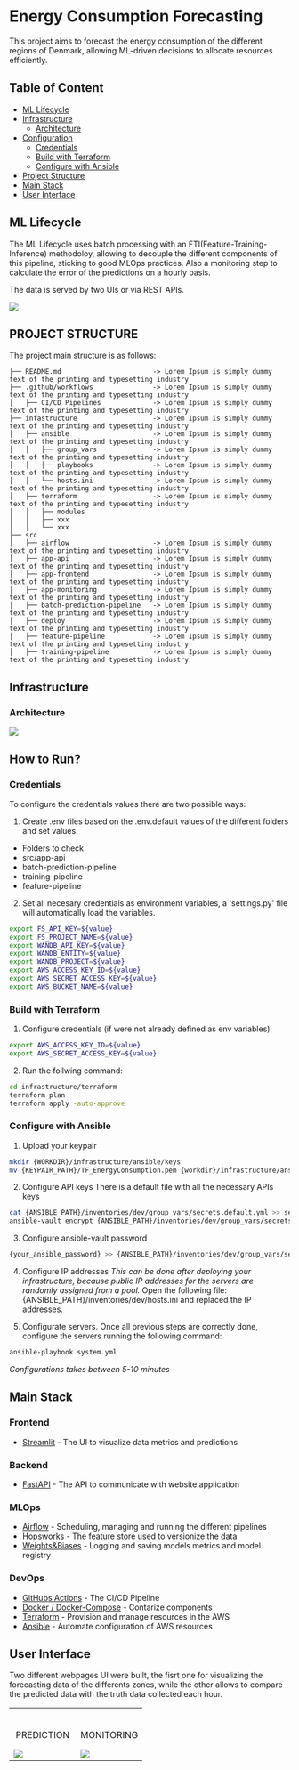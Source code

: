 # Energy Consumption Forecasting

This project aims to forecast the energy consumption of the different regions of Denmark, allowing ML-driven decisions to 
allocate resources efficiently.

## Table of Content

- [ML Lifecycle](#ml-lifecycle)
- [Infrastructure](#infrastructure)
    - [Architecture](#architecture)
- [Configuration](#how-to-run)
    - [Credentials](#credentials)
    - [Build with Terraform](#build-with-terraform)
    - [Configure with Ansible](#configure-with-ansible)
- [Project Structure](#project-structure)
- [Main Stack](#main-stack)
- [User Interface](#user-interface)

## ML Lifecycle
The ML Lifecycle uses batch processing with an FTI(Feature-Training-Inference) methodoloy, allowing to decouple the different components of this pipeline, sticking to good MLOps practices. Also a monitoring step to calculate the error of the predictions on a hourly basis.

The data is served by two UIs or via REST APIs.

<img src="./assets/images/ml-lifecycle.png" />

## PROJECT STRUCTURE
The project main structure is as follows:
```
├── README.md                       -> Lorem Ipsum is simply dummy text of the printing and typesetting industry  
├── .github/workflows               -> Lorem Ipsum is simply dummy text of the printing and typesetting industry
│   ├── CI/CD Pipelines             -> Lorem Ipsum is simply dummy text of the printing and typesetting industry
├── infastructure                   -> Lorem Ipsum is simply dummy text of the printing and typesetting industry
│   ├── ansible                     -> Lorem Ipsum is simply dummy text of the printing and typesetting industry
│   │   ├── group_vars              -> Lorem Ipsum is simply dummy text of the printing and typesetting industry
│   │   ├── playbooks               -> Lorem Ipsum is simply dummy text of the printing and typesetting industry
│   │   └── hosts.ini               -> Lorem Ipsum is simply dummy text of the printing and typesetting industry
│   ├── terraform                   -> Lorem Ipsum is simply dummy text of the printing and typesetting industry
│   │   ├── modules
│   │   ├── xxx
│   │   └── xxx
├── src               
│   ├── airflow                     -> Lorem Ipsum is simply dummy text of the printing and typesetting industry
│   ├── app-api                     -> Lorem Ipsum is simply dummy text of the printing and typesetting industry
│   ├── app-frontend                -> Lorem Ipsum is simply dummy text of the printing and typesetting industry
│   ├── app-monitoring              -> Lorem Ipsum is simply dummy text of the printing and typesetting industry
│   ├── batch-prediction-pipeline   -> Lorem Ipsum is simply dummy text of the printing and typesetting industry
│   ├── deploy                      -> Lorem Ipsum is simply dummy text of the printing and typesetting industry
│   ├── feature-pipeline            -> Lorem Ipsum is simply dummy text of the printing and typesetting industry
│   ├── training-pipeline           -> Lorem Ipsum is simply dummy text of the printing and typesetting industry
```

## Infrastructure

### Architecture 
<img src="./assets/images/architecture-diagram.png" />

## How to Run?

### Credentials

To configure the credentials values there are two possible ways: 

1. Create .env files based on the .env.default values of the different folders and set values.

- Folders to check 
- src/app-api 
- batch-prediction-pipeline 
- training-pipeline 
- feature-pipeline 

2. Set all necesary credentials as environment variables, a 'settings.py' file will automatically load the variables.

```bash 
export FS_API_KEY=${value}
export FS_PROJECT_NAME=${value}  
export WANDB_API_KEY=${value}  
export WANDB_ENTITY=${value}  
export WANDB_PROJECT=${value}  
export AWS_ACCESS_KEY_ID=${value}  
export AWS_SECRET_ACCESS_KEY=${value}  
export AWS_BUCKET_NAME=${value}  
```

### Build with Terraform 

1. Configure credentials (if were not already defined as env variables)
```bash 
export AWS_ACCESS_KEY_ID=${value}  
export AWS_SECRET_ACCESS_KEY=${value}  
```

2. Run the follwing command:
```bash
cd infrastructure/terraform
terraform plan
terraform apply -auto-approve
```

### Configure with Ansible

1. Upload your keypair
```bash
mkdir {WORKDIR}/infrastructure/ansible/keys                                             # Create key folder
mv {KEYPAIR_PATH}/TF_EnergyConsumption.pem {workdir}/infrastructure/ansible/keys        # Upload your key
```

2. Configure API keys
There is a default file with all the necessary APIs keys
```bash 
cat {ANSIBLE_PATH}/inventories/dev/group_vars/secrets.default.yml >> secrets.test.yml    # Configure all the API keys in a new file    
ansible-vault encrypt {ANSIBLE_PATH}/inventories/dev/group_vars/secrets.enc.yml
```

3. Configure ansible-vault password
```bash
{your_ansible_password} >> {ANSIBLE_PATH}/inventories/dev/group_vars/secrets-key
```

4. Configure IP addresses
*This can be done after deploying your infrastructure, because public IP addresses for the servers are randomly assigned from a pool.*
Open the following file: {ANSIBLE_PATH}/inventories/dev/hosts.ini and replaced the IP addresses.

5. Configurate servers.
Once all previous steps are correctly done, configure the servers running the following command:
```bash
ansible-playbook system.yml
```

*Configurations takes between 5-10 minutes*

## Main Stack

### Frontend
- [Streamlit](https://streamlit.io/) - The UI to visualize data metrics and predictions

### Backend
- [FastAPI](https://fastapi.tiangolo.com/) - The API to communicate with website application

### MLOps
- [Airflow](https://airflow.apache.org/) - Scheduling, managing and running the different pipelines
- [Hopsworks](https://www.hopsworks.ai/) - The feature store used to versionize the data
- [Weights&Biases](https://wandb.ai/site) - Logging and saving models metrics and model registry

### DevOps
- [GitHubs Actions](https://github.com/features/actions) - The CI/CD Pipeline
- [Docker / Docker-Compose](https://www.docker.com/) - Contarize components
- [Terraform](https://www.terraform.io/) - Provision and manage resources in the AWS
- [Ansible](https://www.ansible.com/) - Automate configuration of AWS resources




## User Interface
Two different webpages UI were built, the fisrt one for visualizing the forecasting data of the differents zones, while the other allows to compare the predicted data with the truth data collected each hour.

<table width="100%"> 
<tr>
<td width="50%">      
&nbsp; 
<br>
<p align="center">
  PREDICTION
</p>
<img src="./assets/images/prediction.png">
</td> 
<td width="50%">
<br>
<p align="center">
  MONITORING
</p>
<img src="./assets/images/monitoring.png">  
</td>
</table>